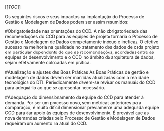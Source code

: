 [[_TOC_]]

Os seguintes riscos e seus impactos na implantação do Processo de Gestão e Modelagem de Dados podem ser assim resumidos: 

#Obrigatoriedade nas orientações do CCD.
A não obrigatoriedade das recomendações do CCD para as equipes de projeto tornaria o Processo de Gestão e Modelagem de Dados completamente inócuo e ineficaz. O efetivo sucesso na melhoria na qualidade no tratamento dos dados de cada projeto em particular dependente de que as recomendações, acordadas entre as equipes de desenvolvimento e o CCD, no âmbito da arquitetura de dados, sejam efetivamente colocadas em prática.

#Atualização e ajustes das Boas Práticas 
As Boas Práticas de gestão e modelagem de dados devem ser mantidas atualizadas com a realidade tecnológica do DTI. Periodicamente devem-se revisar os manuais do CCD para adequá-lo ao que se apresentar necessário.

#Adequação do dimensionamento da equipe do CCD para atender à demanda.
Por ser um processo novo, sem métricas anteriores para comparação, é muito difícil dimensionar previamente uma adequada equipe CCD para dar apoio às equipes de desenvolvimento. É provável que as nova demandas criadas pelo Processo de Gestão e Modelagem de Dados requeiram um aumento na atual do CCD.